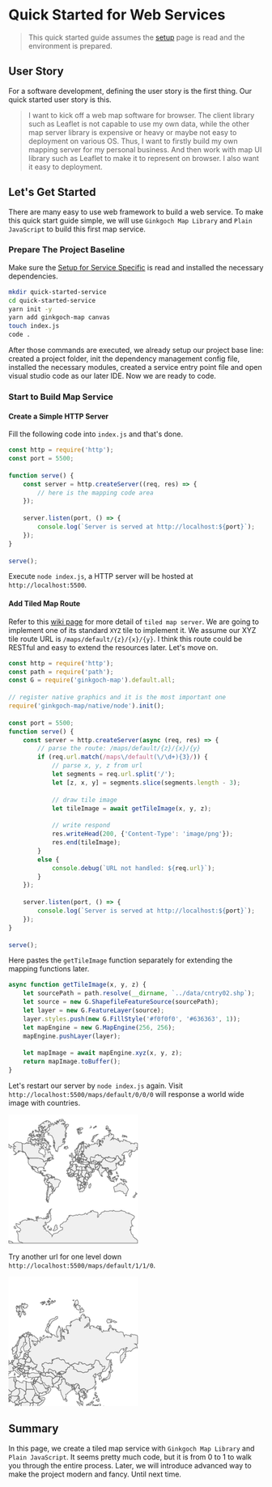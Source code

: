 # Quick Started for Web Services
> This quick started guide assumes the [setup](GettingStarted/Setup) page is read and the environment is prepared.

## User Story
For a software development, defining the user story is the first thing. Our quick started user story is this.
> I want to kick off a web map software for browser. The client library such as Leaflet is not capable to use my own data, while the other map server library is expensive or heavy or maybe not easy to deployment on various OS. Thus, I want to firstly build my own mapping server for my personal business. And then work with map UI library such as Leaflet to make it to represent on browser. I also want it easy to deployment.

## Let's Get Started
There are many easy to use web framework to build a web service. To make this quick start guide simple, we will use `Ginkgoch Map Library` and `Plain JavaScript` to build this first map service.

### Prepare The Project Baseline
Make sure the [Setup for Service Specific](GettingStarted/Setup) is read and installed the necessary dependencies.

```bash
mkdir quick-started-service
cd quick-started-service
yarn init -y
yarn add ginkgoch-map canvas
touch index.js
code .
```

After those commands are executed, we already setup our project base line: created a project folder, init the dependency management config file, installed the necessary modules, created a service entry point file and open visual studio code as our later IDE. Now we are ready to code.

### Start to Build Map Service

#### Create a Simple HTTP Server
Fill the following code into `index.js` and that's done.
```javascript
const http = require('http');
const port = 5500;

function serve() {
    const server = http.createServer((req, res) => {
        // here is the mapping code area
    });

    server.listen(port, () => {
        console.log(`Server is served at http://localhost:${port}`);
    });
}

serve();
```

Execute `node index.js`, a HTTP server will be hosted at `http://localhost:5500`.

#### Add Tiled Map Route
Refer to this [wiki page](https://en.wikipedia.org/wiki/Tiled_web_map) for more detail of `tiled map server`. We are going to implement one of its standard `XYZ` tile to implement it. We assume our XYZ tile route URL is `/maps/default/{z}/{x}/{y}`. I think this route could be RESTful and easy to extend the resources later. Let's move on.

```javascript
const http = require('http');
const path = require('path');
const G = require('ginkgoch-map').default.all;

// register native graphics and it is the most important one
require('ginkgoch-map/native/node').init();

const port = 5500;
function serve() {
    const server = http.createServer(async (req, res) => {
        // parse the route: /maps/default/{z}/{x}/{y}
        if (req.url.match(/maps\/default(\/\d+){3}/)) {
            // parse x, y, z from url
            let segments = req.url.split('/');
            let [z, x, y] = segments.slice(segments.length - 3);

            // draw tile image
            let tileImage = await getTileImage(x, y, z);

            // write respond
            res.writeHead(200, {'Content-Type': 'image/png'});
            res.end(tileImage);
        } 
        else {
            console.debug(`URL not handled: ${req.url}`);
        }
    });

    server.listen(port, () => {
        console.log(`Server is served at http://localhost:${port}`);
    });
}

serve();
```

Here pastes the `getTileImage` function separately for extending the mapping functions later.
```javascript
async function getTileImage(x, y, z) {
    let sourcePath = path.resolve(__dirname, `../data/cntry02.shp`);
    let source = new G.ShapefileFeatureSource(sourcePath);
    let layer = new G.FeatureLayer(source);
    layer.styles.push(new G.FillStyle('#f0f0f0', '#636363', 1));
    let mapEngine = new G.MapEngine(256, 256);
    mapEngine.pushLayer(layer);

    let mapImage = await mapEngine.xyz(x, y, z);
    return mapImage.toBuffer();
}
```

Let's restart our server by `node index.js` again. Visit `http://localhost:5500/maps/default/0/0/0` will response a world wide image with countries.

![service-world-tile1](assets/service-world-tile1.png)

Try another url for one level down `http://localhost:5500/maps/default/1/1/0`.

![service-world-tile2](assets/service-world-tile2.png)

## Summary
In this page, we create a tiled map service with `Ginkgoch Map Library` and `Plain JavaScript`. It seems pretty much code, but it is from 0 to 1 to walk you through the entire process. Later, we will introduce advanced way to make the project modern and fancy. Until next time.